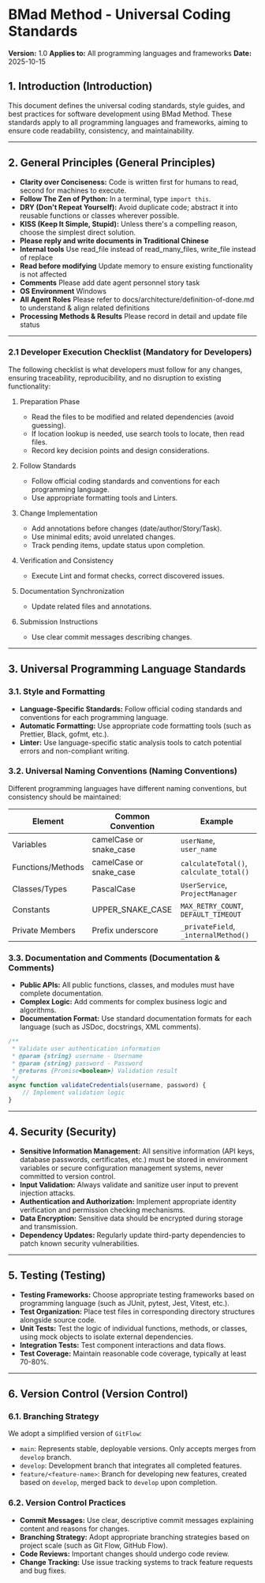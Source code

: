 # BMad Method - Universal Coding Standards

**Version:** 1.0
**Applies to:** All programming languages and frameworks
**Date:** 2025-10-15

## 1. Introduction (Introduction)

This document defines the universal coding standards, style guides, and best practices for software development using BMad Method. These standards apply to all programming languages and frameworks, aiming to ensure code readability, consistency, and maintainability.

---

## 2. General Principles (General Principles)

*   **Clarity over Conciseness:** Code is written first for humans to read, second for machines to execute.
*   **Follow The Zen of Python:** In a terminal, type `import this`.
*   **DRY (Don't Repeat Yourself):** Avoid duplicate code; abstract it into reusable functions or classes wherever possible.
*   **KISS (Keep It Simple, Stupid):** Unless there's a compelling reason, choose the simplest direct solution.
*   **Please reply and write documents in Traditional Chinese**
*   **Internal tools** Use read_file instead of read_many_files, write_file instead of replace
*   **Read before modifying** Update memory to ensure existing functionality is not affected
*   **Comments** Please add date agent personnel story task
*   **OS Environment** Windows
*   **All Agent Roles** Please refer to docs/architecture/definition-of-done.md to understand & align related definitions
*   **Processing Methods & Results** Please record in detail and update file status

---

### 2.1 Developer Execution Checklist (Mandatory for Developers)

The following checklist is what developers must follow for any changes, ensuring traceability, reproducibility, and no disruption to existing functionality:

1) Preparation Phase
    - Read the files to be modified and related dependencies (avoid guessing).
    - If location lookup is needed, use search tools to locate, then read files.
    - Record key decision points and design considerations.

2) Follow Standards
    - Follow official coding standards and conventions for each programming language.
    - Use appropriate formatting tools and Linters.

3) Change Implementation
    - Add annotations before changes (date/author/Story/Task).
    - Use minimal edits; avoid unrelated changes.
    - Track pending items, update status upon completion.

4) Verification and Consistency
    - Execute Lint and format checks, correct discovered issues.

5) Documentation Synchronization
    - Update related files and annotations.

6) Submission Instructions
    - Use clear commit messages describing changes.

---

## 3. Universal Programming Language Standards

### 3.1. Style and Formatting

*   **Language-Specific Standards:** Follow official coding standards and conventions for each programming language.
*   **Automatic Formatting:** Use appropriate code formatting tools (such as Prettier, Black, gofmt, etc.).
*   **Linter:** Use language-specific static analysis tools to catch potential errors and non-compliant writing.

### 3.2. Universal Naming Conventions (Naming Conventions)

Different programming languages have different naming conventions, but consistency should be maintained:

| Element | Common Convention | Example |
|---------|-------------------|---------|
| Variables | camelCase or snake_case | `userName`, `user_name` |
| Functions/Methods | camelCase or snake_case | `calculateTotal()`, `calculate_total()` |
| Classes/Types | PascalCase | `UserService`, `ProjectManager` |
| Constants | UPPER_SNAKE_CASE | `MAX_RETRY_COUNT`, `DEFAULT_TIMEOUT` |
| Private Members | Prefix underscore | `_privateField`, `_internalMethod()` |

### 3.3. Documentation and Comments (Documentation & Comments)

*   **Public APIs:** All public functions, classes, and modules must have complete documentation.
*   **Complex Logic:** Add comments for complex business logic and algorithms.
*   **Documentation Format:** Use standard documentation formats for each language (such as JSDoc, docstrings, XML comments).

```javascript
/**
 * Validate user authentication information
 * @param {string} username - Username
 * @param {string} password - Password
 * @returns {Promise<boolean>} Validation result
 */
async function validateCredentials(username, password) {
    // Implement validation logic
}
```

---

## 4. Security (Security)

*   **Sensitive Information Management:** All sensitive information (API keys, database passwords, certificates, etc.) must be stored in environment variables or secure configuration management systems, never committed to version control.
*   **Input Validation:** Always validate and sanitize user input to prevent injection attacks.
*   **Authentication and Authorization:** Implement appropriate identity verification and permission checking mechanisms.
*   **Data Encryption:** Sensitive data should be encrypted during storage and transmission.
*   **Dependency Updates:** Regularly update third-party dependencies to patch known security vulnerabilities.

---

## 5. Testing (Testing)

*   **Testing Frameworks:** Choose appropriate testing frameworks based on programming language (such as JUnit, pytest, Jest, Vitest, etc.).
*   **Test Organization:** Place test files in corresponding directory structures alongside source code.
*   **Unit Tests:** Test the logic of individual functions, methods, or classes, using mock objects to isolate external dependencies.
*   **Integration Tests:** Test component interactions and data flows.
*   **Test Coverage:** Maintain reasonable code coverage, typically at least 70-80%.

---

## 6. Version Control (Version Control)

### 6.1. Branching Strategy

We adopt a simplified version of `GitFlow`:
*   `main`: Represents stable, deployable versions. Only accepts merges from `develop` branch.
*   `develop`: Development branch that integrates all completed features.
*   `feature/<feature-name>`: Branch for developing new features, created based on `develop`, merged back to `develop` upon completion.

### 6.2. Version Control Practices

*   **Commit Messages:** Use clear, descriptive commit messages explaining content and reasons for changes.
*   **Branching Strategy:** Adopt appropriate branching strategies based on project scale (such as Git Flow, GitHub Flow).
*   **Code Reviews:** Important changes should undergo code review.
*   **Change Tracking:** Use issue tracking systems to track feature requests and bug fixes.